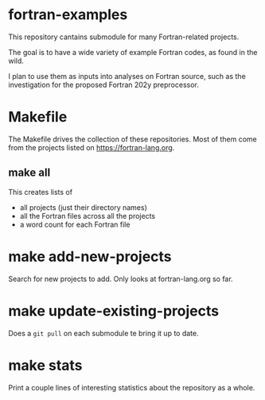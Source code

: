 # fortran-examples

This repository cantains submodule for many Fortran-related projects.

The goal is to have a wide variety of example Fortran codes, as found in the wild.

I plan to use them as inputs into analyses on Fortran source, such as the investigation for the proposed Fortran 202y preprocessor.

# Makefile
The Makefile drives the collection of these repositories. Most of them come from the projects listed on https://fortran-lang.org.

## make all
This creates lists of
* all projects (just their directory names)
* all the Fortran files across all the projects
* a word count for each Fortran file

# make add-new-projects
Search for new projects to add. Only looks at fortran-lang.org so far.

# make update-existing-projects
Does a `git pull` on each submodule te bring it up to date.

# make stats
Print a couple lines of interesting statistics about the repository as a whole.
